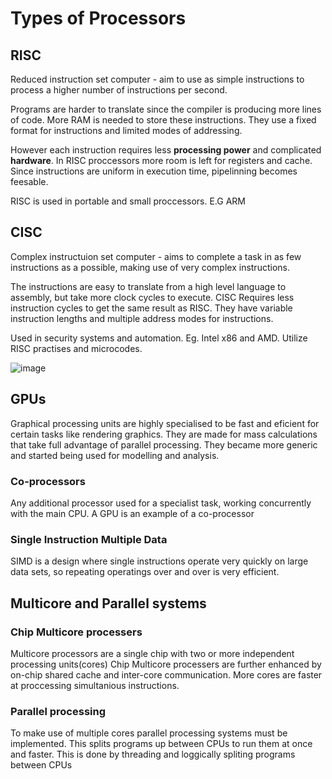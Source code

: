 # Types of Processors

## RISC 
Reduced instruction set computer - aim to use as simple instructions to process a higher number of instructions per second.

Programs are harder to translate since the compiler is producing more lines of code. More RAM is needed to store these instructions. They use a fixed format for instructions and limited modes of addressing.

However each instruction requires less **processing power** and complicated **hardware**. In RISC proccessors more room is left for registers and cache. Since instructions are uniform in execution time, pipelinning becomes feesable.

RISC is used in portable and small proccessors. E.G ARM

## CISC

Complex instructuion set computer - aims to complete a task in as few instructions as a possible, making use of very complex instructions. 

The instructions are easy to translate from a high level language to assembly, but take more clock cycles to execute. CISC Requires less instruction cycles to get the same result as RISC. They  have variable instruction lengths and multiple address modes for instructions.

Used in security systems and automation. Eg. Intel x86 and AMD. Utilize RISC practises and microcodes.

![image](https://user-images.githubusercontent.com/72783315/137929032-43626ccc-ba85-4076-ae26-34988aba1f5a.png)

## GPUs
Graphical processing units are highly specialised to be fast and eficient for certain tasks like rendering graphics. They are made for mass calculations that take full advantage of parallel processing. They became more generic and started being used for modelling and analysis.

### Co-processors
Any additional processor used for a specialist task, working concurrently with the main CPU. A GPU is an example of a co-processor

### Single Instruction Multiple Data
SIMD is a design where single instructions operate very quickly on large data sets, so repeating operatings over and over is very efficient.

## Multicore and Parallel systems

### Chip Multicore processers
Multicore processors are a single chip with two or more independent processing units(cores)
Chip Multicore processers are further enhanced by on-chip shared cache and inter-core communication. More cores are faster at proccessing simultanious instructions.

### Parallel processing
To make use of multiple cores parallel processing systems must be implemented. This splits programs up between CPUs to run them at once and faster. This is done by threading and loggically spliting programs between CPUs


